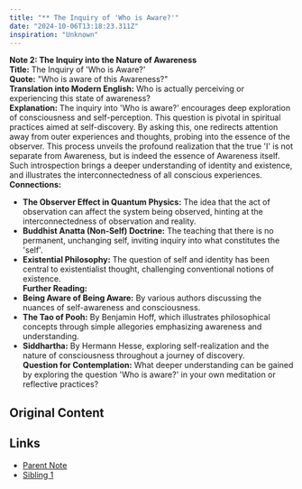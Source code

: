 ```yaml
---
title: "** The Inquiry of 'Who is Aware?'"
date: "2024-10-06T13:18:23.311Z"
inspiration: "Unknown"
---
```


**Note 2: The Inquiry into the Nature of Awareness**  
**Title:** The Inquiry of 'Who is Aware?'  
**Quote:** "Who is aware of this Awareness?"  
**Translation into Modern English:** Who is actually perceiving or experiencing this state of awareness?  
**Explanation:** The inquiry into 'Who is aware?' encourages deep exploration of consciousness and self-perception. This question is pivotal in spiritual practices aimed at self-discovery. By asking this, one redirects attention away from outer experiences and thoughts, probing into the essence of the observer. This process unveils the profound realization that the true 'I' is not separate from Awareness, but is indeed the essence of Awareness itself. Such introspection brings a deeper understanding of identity and existence, and illustrates the interconnectedness of all conscious experiences.  
**Connections:**  
- **The Observer Effect in Quantum Physics:** The idea that the act of observation can affect the system being observed, hinting at the interconnectedness of observation and reality.  
- **Buddhist Anatta (Non-Self) Doctrine:** The teaching that there is no permanent, unchanging self, inviting inquiry into what constitutes the 'self'.  
- **Existential Philosophy:** The question of self and identity has been central to existentialist thought, challenging conventional notions of existence.  
**Further Reading:**  
- **Being Aware of Being Aware:** By various authors discussing the nuances of self-awareness and consciousness.  
- **The Tao of Pooh:** By Benjamin Hoff, which illustrates philosophical concepts through simple allegories emphasizing awareness and understanding.  
- **Siddhartha:** By Hermann Hesse, exploring self-realization and the nature of consciousness throughout a journey of discovery.  
**Question for Contemplation:** What deeper understanding can be gained by exploring the question 'Who is aware?' in your own meditation or reflective practices?

## Original Content



## Links

- [Parent Note](/parent-note.md)
- [Sibling 1](/zettel1.md)
